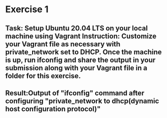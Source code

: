# Exercise 1
## Task: Setup Ubuntu 20.04 LTS on your local machine using Vagrant Instruction: Customize your Vagrant file as necessary with private_network set to DHCP. Once the machine is up, run ifconfig and share the output in your submission along with your Vagrant file in a folder for this exercise.
## Result:Output of "ifconfig" command after configuring "private_network to dhcp(dynamic host configuration protocol)"

